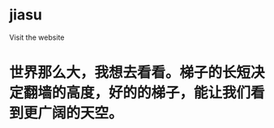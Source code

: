 # jiasu
Visit the website

世界那么大，我想去看看。梯子的长短决定翻墙的高度，好的的梯子，能让我们看到更广阔的天空。
==========================================================================================
